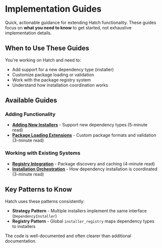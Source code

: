 # Implementation Guides

Quick, actionable guidance for extending Hatch functionality. These guides focus on **what you need to know** to get started, not exhaustive implementation details.

## When to Use These Guides

You're working on Hatch and need to:

- Add support for a new dependency type (installer)
- Customize package loading or validation
- Work with the package registry system
- Understand how installation coordination works

## Available Guides

### Adding Functionality

- **[Adding New Installers](./adding_installers.md)** - Support new dependency types (5-minute read)
- **[Package Loading Extensions](./package_loader_extensions.md)** - Custom package formats and validation (3-minute read)

### Working with Existing Systems

- **[Registry Integration](./registry_integration.md)** - Package discovery and caching (4-minute read)
- **[Installation Orchestration](./installation_orchestration.md)** - How dependency installation is coordinated (3-minute read)

## Key Patterns to Know

Hatch uses these patterns consistently:

- **Strategy Pattern** - Multiple installers implement the same interface (`DependencyInstaller`)
- **Registry Pattern** - Global `installer_registry` maps dependency types to installers

The code is well-documented and often clearer than additional documentation.
